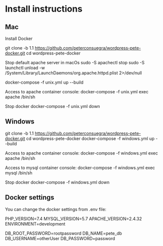 # Install instructions

## Mac

Install Docker

git clone -b 1.1 https://github.com/peterconsuegra/wordpress-pete-docker.git
cd wordpress-pete-docker

Stop default apache server in macOs
sudo -S apachectl stop
sudo -S launchctl unload -w /System/Library/LaunchDaemons/org.apache.httpd.plist 2>/dev/null

docker-compose -f unix.yml up --build

Access to apache container console:
docker-compose -f unix.yml exec apache /bin/sh 

Stop docker
docker-compose -f unix.yml down


## Windows

git clone -b 1.1 https://github.com/peterconsuegra/wordpress-pete-docker.git
cd wordpress-pete-docker
docker-compose -f windows.yml up --build

Access to apache container console:
docker-compose -f windows.yml exec apache /bin/sh 

Access to mysql container console:
docker-compose -f windows.yml exec mysql /bin/sh 

Stop docker
docker-compose -f windows.yml down

## Docker settings

You can change the docker settings from .env file:

PHP_VERSION=7.4
MYSQL_VERSION=5.7
APACHE_VERSION=2.4.32
ENVIRONMENT=development

DB_ROOT_PASSWORD=rootpassword
DB_NAME=pete_db
DB_USERNAME=otherUser
DB_PASSWORD=password


